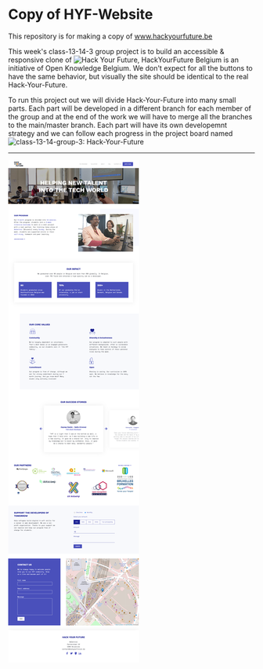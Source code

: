# Copy of HYF-Website
This repository is for making a copy of www.hackyourfuture.be

This week's class-13-14-3 group project is to build an accessible & responsive clone of ![Hack Your Future](https://hackyourfuture.be/), HackYourFuture Belgium is an initiative of Open Knowledge Belgium. We don't expect for all the buttons to have the same behavior, but visually the site should be identical to the real Hack-Your-Future.

To run this project out we will divide Hack-Your-Future into many small parts. Each part will be developed in a different branch for each member of the group and at the end of the work we will have to merge all the branches to the main/master branch. Each part will have its own developemnt strategy and we can follow each progress in the project board named  ![class-13-14-group-3: Hack-Your-Future](https://github.com/Fatihayoz/HYF-Website)

****
![Hack Your Future](https://github.com/gustavoaespitia/gustavotest/blob/main/screencapture-hackyourfuture-be-2021-02-14-17_26_48.png)
